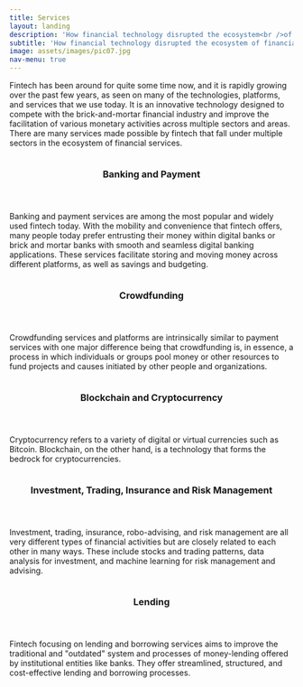```yaml
---
title: Services
layout: landing
description: 'How financial technology disrupted the ecosystem<br />of financial services'
subtitle: 'How financial technology disrupted the ecosystem of financial services'
image: assets/images/pic07.jpg
nav-menu: true
---
```


<!-- Main -->
<div id="main">

<!-- One -->
<section id="one">
	<div class="inner">
		<p>Fintech has been around for quite some time now, and it is rapidly growing over the past few years, as seen on many of the technologies, platforms, and services that we use today. It is an innovative technology designed to compete with the brick-and-mortar financial industry and improve the facilitation of various monetary activities across multiple sectors and areas. There are many services made possible by fintech that fall under multiple sectors in the ecosystem of financial services.</p>
	</div>
</section>

<!-- Two -->
<section id="two" class="spotlights">
	<section>
		<a href="generic.html" class="image">
			<img src="{% link assets/images/pic08.jpg %}" alt="" data-position="center center" />
		</a>
		<div class="content">
			<div class="inner">
				<header class="major">
					<h3>Banking and Payment</h3>
				</header>
				<p>Banking and payment services are among the most popular and widely used fintech today. With the mobility and convenience that fintech offers, many people today prefer entrusting their money within digital banks or brick and mortar banks with smooth and seamless digital banking applications. These services facilitate storing and moving money across different platforms, as well as savings and budgeting.</p>
			</div>
		</div>
	</section>
	<section>
		<a href="generic.html" class="image">
			<img src="{% link assets/images/pic09.jpg %}" alt="" data-position="top center" />
		</a>
		<div class="content">
			<div class="inner">
				<header class="major">
					<h3>Crowdfunding</h3>
				</header>
				<p>Crowdfunding services and platforms are intrinsically similar to payment services with one major difference being that crowdfunding is, in essence, a process in which individuals or groups pool money or other resources to fund projects and causes initiated by other people and organizations.</p>
			</div>
		</div>
	</section>
	<section>
		<a href="generic.html" class="image">
			<img src="{% link assets/images/pic10.jpg %}" alt="" data-position="25% 25%" />
		</a>
		<div class="content">
			<div class="inner">
				<header class="major">
					<h3>Blockchain and Cryptocurrency</h3>
				</header>
				<p>Cryptocurrency refers to a variety of digital or virtual currencies such as Bitcoin. Blockchain, on the other hand, is a technology that forms the bedrock for cryptocurrencies.</p>
			</div>
		</div>
	</section>
	<section>
		<a href="generic.html" class="image">
			<img src="{% link assets/images/pic12.jpg %}" alt="" data-position="center center" />
		</a>
		<div class="content">
			<div class="inner">
				<header class="major">
					<h3>Investment, Trading, Insurance and Risk Management</h3>
				</header>
				<p>Investment, trading, insurance, robo-advising, and risk management are all very different types of financial activities but are closely related to each other in many ways. These include stocks and trading patterns, data analysis for investment, and machine learning for risk management and advising.</p>
			</div>
		</div>
	</section>
	<section>
		<a href="generic.html" class="image">
			<img src="{% link assets/images/pic13.jpg %}" alt="" data-position="center center" />
		</a>
		<div class="content">
			<div class="inner">
				<header class="major">
					<h3>Lending</h3>
				</header>
				<p>Fintech focusing on lending and borrowing services aims to improve the traditional and "outdated" system and processes of money-lending offered by institutional entities like banks. They offer streamlined, structured, and cost-effective lending and borrowing processes.</p>
			</div>
		</div>
	</section>
